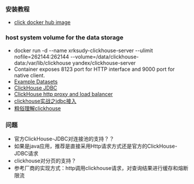 ### 安装教程
* [click docker hub image](https://hub.docker.com/r/yandex/clickhouse-server/)
### host system volume for the data storage
* docker run -d --name xrksudy-clickhouse-server --ulimit nofile=262144:262144 --volume=/data/clickhouse-data:/var/lib/clickhouse yandex/clickhouse-server 
* Container exposes 8123 port for HTTP interface and 9000 port for native client.
* [Example Datasets](https://clickhouse.tech/docs/en/getting-started/example-datasets/)
* [ClickHouse JDBC](https://github.com/ClickHouse/clickhouse-jdbc)
* [ClickHouse http proxy and load balancer](https://golangrepo.com/repo/Vertamedia-chproxy-go-database-tools)
* [clickhouse实战之jdbc接入](https://xiaoyue26.github.io/2019/08/25/2019-08/clickhouse%E5%AE%9E%E6%88%98%E4%B9%8Bjdbc%E6%8E%A5%E5%85%A5/)
* [粗俗理解clickhouse](https://xiaoyue26.github.io/2019/07/06/2019-07/%E7%B2%97%E4%BF%97%E7%90%86%E8%A7%A3clickhouse/)


### 问题
* 官方ClickHouse-JDBC对连接池的支持？？
* 如果是java应用，推荐是直接采用Http请求方式还是官方的ClickHouse-JDBC请求
* clickhouse对分页的支持？
* 参考厂商的实现方式：http调用clickhouse请求，对查询结果进行缓存和熔断限流